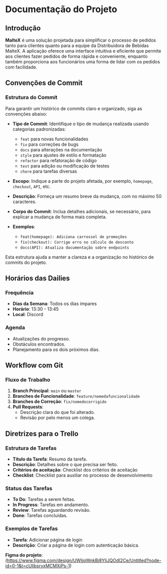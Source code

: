 # Documentação do Projeto

## Introdução

**MalteX** é uma solução projetada para simplificar o processo de pedidos tanto para clientes quanto para a equipe da Distribuidora de Bebidas MalteX. A aplicação oferece uma interface intuitiva e eficiente que permite aos clientes fazer pedidos de forma rápida e conveniente, enquanto também proporciona aos funcionários uma forma de lidar com os pedidos com facilidade.

## Convenções de Commit

### Estrutura do Commit

Para garantir um histórico de commits claro e organizado, siga as convenções abaixo:

- **Tipo de Commit**: Identifique o tipo de mudança realizada usando categorias padronizadas:

  - `feat` para novas funcionalidades
  - `fix` para correções de bugs
  - `docs` para alterações na documentação
  - `style` para ajustes de estilo e formatação
  - `refactor` para refatoração de código
  - `test` para adição ou modificação de testes
  - `chore` para tarefas diversas

- **Escopo**: Indique a parte do projeto afetada, por exemplo, `homepage`, `checkout`, `API`, etc.

- **Descrição**: Forneça um resumo breve da mudança, com no máximo 50 caracteres.
- **Corpo do Commit**: Inclua detalhes adicionais, se necessário, para explicar a mudança de forma mais completa.

- **Exemplos**:
  - `feat(homepage): Adiciona carrossel de promoções`
  - `fix(checkout): Corrige erro no cálculo de desconto`
  - `docs(API): Atualiza documentação sobre endpoints`

Esta estrutura ajuda a manter a clareza e a organização no histórico de commits do projeto.

## Horários das Dailies

### Frequência

- **Dias da Semana**: Todos os dias ímpares
- **Horário**: 13:30 - 13:45
- **Local**: Discord

### Agenda

- Atualizações do progresso.
- Obstáculos encontrados.
- Planejamento para os dois próximos dias.

## Workflow com Git

### Fluxo de Trabalho

1. **Branch Principal**: `main` ou `master`
2. **Branches de Funcionalidade**: `feature/nomedafuncionalidade`
3. **Branches de Correção**: `fix/nomedocorrigido`
4. **Pull Requests**:
   - Descrição clara do que foi alterado.
   - Revisão por pelo menos um colega.

## Diretrizes para o Trello

### Estrutura de Tarefas

- **Título da Tarefa**: Resumo da tarefa.
- **Descrição**: Detalhes sobre o que precisa ser feito.
- **Critérios de aceitação**: Checklist dos critérios de aceitação
- **Checklist**: Checklist para auxiliar no processo de desenvolvimento

### Status das Tarefas

- **To Do**: Tarefas a serem feitas.
- **In Progress**: Tarefas em andamento.
- **Review**: Tarefas aguardando revisão.
- **Done**: Tarefas concluídas.

### Exemplos de Tarefas

- **Tarefa**: Adicionar página de login
- **Descrição**: Criar a página de login com autenticação básica.

**Figma do projeto**: (https://www.figma.com/design/UWIjqWnkBj8YliJQOdI2Ce/Untitled?node-id=0-1&t=cUlibsryxMCMXjPs-1)
